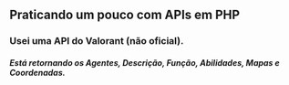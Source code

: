 ## Praticando um pouco com APIs em PHP
### Usei uma API do Valorant (não oficial).
##### Está retornando os Agentes, Descrição, Função, Abilidades, Mapas e Coordenadas.
